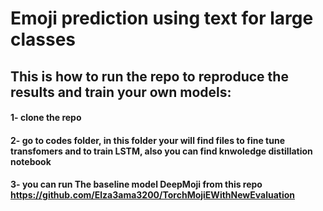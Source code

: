 
# Emoji prediction using text for large classes

## This is how to run the repo to reproduce the results and train your own models:
#### 1- clone the repo 
#### 2- go to codes folder, in this folder your will find files to  fine tune transfomers and to train LSTM, also you can find knwoledge distillation notebook
#### 3- you can run The baseline model DeepMoji from this repo https://github.com/Elza3ama3200/TorchMojiEWithNewEvaluation

